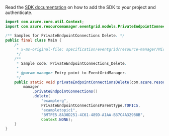 Read the [SDK documentation](https://github.com/Azure/azure-sdk-for-java/blob/azure-resourcemanager-eventgrid_1.1.0-beta.3/sdk/eventgrid/azure-resourcemanager-eventgrid/README.md) on how to add the SDK to your project and authenticate.

```java
import com.azure.core.util.Context;
import com.azure.resourcemanager.eventgrid.models.PrivateEndpointConnectionsParentType;

/** Samples for PrivateEndpointConnections Delete. */
public final class Main {
    /*
     * x-ms-original-file: specification/eventgrid/resource-manager/Microsoft.EventGrid/stable/2021-12-01/examples/PrivateEndpointConnections_Delete.json
     */
    /**
     * Sample code: PrivateEndpointConnections_Delete.
     *
     * @param manager Entry point to EventGridManager.
     */
    public static void privateEndpointConnectionsDelete(com.azure.resourcemanager.eventgrid.EventGridManager manager) {
        manager
            .privateEndpointConnections()
            .delete(
                "examplerg",
                PrivateEndpointConnectionsParentType.TOPICS,
                "exampletopic1",
                "BMTPE5.8A30D251-4C61-489D-A1AA-B37C4A329B8B",
                Context.NONE);
    }
}
```

